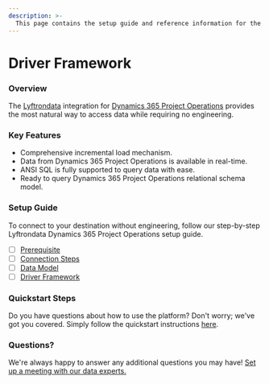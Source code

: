 ```yaml
---
description: >-
  This page contains the setup guide and reference information for the Dynamics 365 Project Operations source connector.
---
```


# Driver Framework

### Overview

The [Lyftrondata](https://www.lyftrondata.com/) integration for [Dynamics 365 Project Operations](None) provides the most natural way to access data while requiring no engineering.

### Key Features

* Comprehensive incremental load mechanism.
* Data from Dynamics 365 Project Operations is available in real-time.&#x20;
* ANSI SQL is fully supported to query data with ease.
* Ready to query Dynamics 365 Project Operations relational schema model.

### Setup Guide

To connect to your destination without engineering, follow our step-by-step Lyftrondata Dynamics 365 Project Operations setup guide.

* [ ] [Prerequisite](../prerequisite.md)
* [ ] [Connection Steps](../connection-steps.md)
* [ ] [Data Model](../data-model/erd.md)
* [ ] [Driver Framework](../driver-framework/)

### Quickstart Steps

Do you have questions about how to use the platform? Don't worry; we've got you covered. Simply follow the quickstart instructions [here](../driver-framework/README.md).

### Questions? <a href="#questions" id="questions"></a>

We're always happy to answer any additional questions you may have! [Set up a meeting with our data experts.](https://www.lyftrondata.com/book-a-meeting/)


